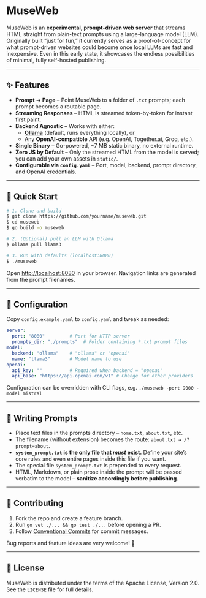 # MuseWeb

MuseWeb is an **experimental, prompt-driven web server** that streams HTML straight from plain-text prompts using a large-language model (LLM). Originally built “just for fun,” it currently serves as a proof-of-concept for what prompt-driven websites could become once local LLMs are fast and inexpensive. Even in this early state, it showcases the endless possibilities of minimal, fully self-hosted publishing.

---

## ✨ Features

* **Prompt → Page** – Point MuseWeb to a folder of `.txt` prompts; each prompt becomes a routable page.
* **Streaming Responses** – HTML is streamed token-by-token for instant first paint.
* **Backend Agnostic** – Works with either:
  * **[Ollama](https://ollama.ai/)** (default, runs everything locally), or
  * Any **OpenAI-compatible** API (e.g. OpenAI, Together.ai, Groq, etc.).
* **Single Binary** – Go-powered, ~7 MB static binary, no external runtime.
* **Zero JS by Default** – Only the streamed HTML from the model is served; you can add your own assets in `static/`.
* **Configurable via `config.yaml`** – Port, model, backend, prompt directory, and OpenAI credentials.

---

## 🚀 Quick Start

```bash
# 1. Clone and build
$ git clone https://github.com/yourname/museweb.git
$ cd museweb
$ go build -o museweb

# 2. (Optional) pull an LLM with Ollama
$ ollama pull llama3

# 3. Run with defaults (localhost:8080)
$ ./museweb
```

Open <http://localhost:8080> in your browser. Navigation links are generated from the prompt filenames.

---

## 🔧 Configuration

Copy `config.example.yaml` to `config.yaml` and tweak as needed:

```yaml
server:
  port: "8080"         # Port for HTTP server
  prompts_dir: "./prompts"  # Folder containing *.txt prompt files
model:
  backend: "ollama"    # "ollama" or "openai"
  name: "llama3"       # Model name to use
openai:
  api_key: ""          # Required when backend = "openai"
  api_base: "https://api.openai.com/v1" # Change for other providers
```

Configuration can be overridden with CLI flags, e.g. `./museweb -port 9000 -model mistral`

---

## 📝 Writing Prompts

* Place text files in the prompts directory – `home.txt`, `about.txt`, etc.
* The filename (without extension) becomes the route: `about.txt → /?prompt=about`.
* **`system_prompt.txt` is the only file that *must* exist.** Define your site’s core rules and even entire pages inside this file if you want.
* The special file `system_prompt.txt` is prepended to every request.
* HTML, Markdown, or plain prose inside the prompt will be passed verbatim to the model – **sanitize accordingly before publishing**.

---

## 🤝 Contributing

1. Fork the repo and create a feature branch.
2. Run `go vet ./... && go test ./...` before opening a PR.
3. Follow [Conventional Commits](https://www.conventionalcommits.org/) for commit messages.

Bug reports and feature ideas are very welcome! 🙏

---

## 📜 License

MuseWeb is distributed under the terms of the Apache License, Version 2.0. See the `LICENSE` file for full details.
